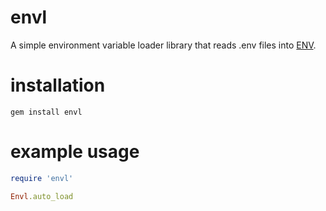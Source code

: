 # envl
A simple environment variable loader library that reads .env files into [ENV](https://docs.ruby-lang.org/en/master/ENV.html).

# installation
```
gem install envl
```

# example usage
```ruby
require 'envl'

Envl.auto_load
```
